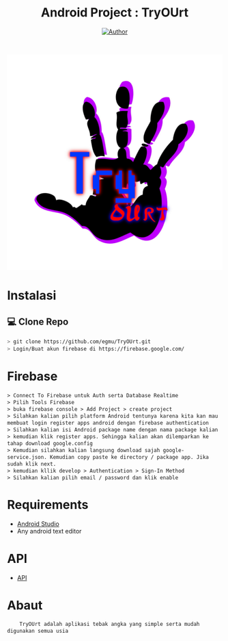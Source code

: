  <div align="center">
 <h1 align="center">Android Project : TryOUrt </h1>
 	<p align="center">
  <a href="https://github.com/egmu"><img title="Author" src="https://img.shields.io/badge/Author-EGMU-red.svg?style=for-the-badge&logo=github" /></a>
</p>
    <br>
</p>
</div>

![image.png](/logotryourt.jpg)

# Instalasi
## 💻 Clone Repo
```bash
> git clone https://github.com/egmu/TryOUrt.git
> Login/Buat akun firebase di https://firebase.google.com/

```

# Firebase
```
> Connect To Firebase untuk Auth serta Database Realtime
> Pilih Tools Firebase
> buka firebase console > Add Project > create project
> Silahkan kalian pilih platform Android tentunya karena kita kan mau membuat login register apps android dengan firebase authentication
> Silahkan kalian isi Android package name dengan nama package kalian
> kemudian klik register apps. Sehingga kalian akan dilemparkan ke tahap download google.config
> Kemudian silahkan kalian langsung download sajah google-service.json. Kemudian copy paste ke directory / package app. Jika sudah klik next.
> kemudian kllik develop > Authentication > Sign-In Method
> Silahkan kalian pilih email / password dan klik enable
```
# Requirements
* [Android Studio](https://developer.android.com/studio)
* Any android text editor

# API
* [API](https://firebase.com)

# Abaut
```
	TryOUrt adalah aplikasi tebak angka yang simple serta mudah digunakan semua usia
```
